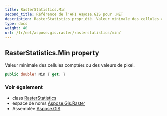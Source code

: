 ```yaml
---
title: RasterStatistics.Min
second_title: Référence de l'API Aspose.GIS pour .NET
description: RasterStatistics propriété. Valeur minimale des cellules comptées ou des valeurs de pixel.
type: docs
weight: 40
url: /fr/net/aspose.gis.raster/rasterstatistics/min/
---
```

## RasterStatistics.Min property

Valeur minimale des cellules comptées ou des valeurs de pixel.

```csharp
public double? Min { get; }
```

### Voir également

* class [RasterStatistics](../)
* espace de noms [Aspose.Gis.Raster](../../rasterstatistics/)
* Assemblée [Aspose.GIS](../../../)


